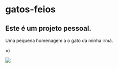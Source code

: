 # gatos-feios

## Este é um projeto pessoal.
Uma pequena homenagem a o gato da minha irmã.

=)

<img src="https://matheuspmelo.github.io/gatos-feios/assets/img/gato.gif">
